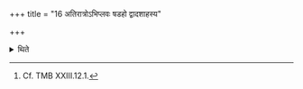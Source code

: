 +++
title = "16 अतिरात्रोऽभिप्लवः षडहो द्वादशाहस्य"

+++

<details><summary>थिते</summary>

16. (The days in it are as follows): an Atirātra, the Abhiplava-six-day-period, ten-day-period of the Dvādaśāha and an Aitrātra.[^1]   

[^1]: Cf. TMB XXIII.12.1.  
</details>
